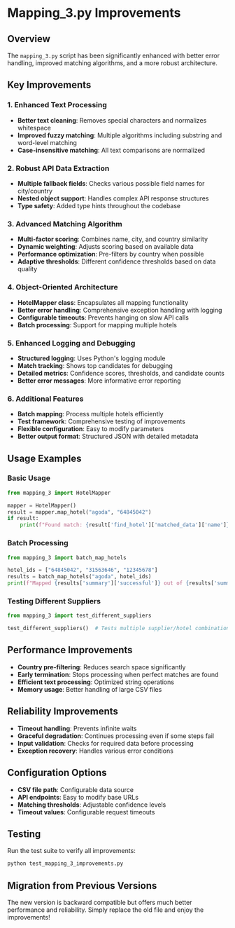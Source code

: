 # Mapping_3.py Improvements

## Overview

The `mapping_3.py` script has been significantly enhanced with better error handling, improved matching algorithms, and a more robust architecture.

## Key Improvements

### 1. Enhanced Text Processing

- **Better text cleaning**: Removes special characters and normalizes whitespace
- **Improved fuzzy matching**: Multiple algorithms including substring and word-level matching
- **Case-insensitive matching**: All text comparisons are normalized

### 2. Robust API Data Extraction

- **Multiple fallback fields**: Checks various possible field names for city/country
- **Nested object support**: Handles complex API response structures
- **Type safety**: Added type hints throughout the codebase

### 3. Advanced Matching Algorithm

- **Multi-factor scoring**: Combines name, city, and country similarity
- **Dynamic weighting**: Adjusts scoring based on available data
- **Performance optimization**: Pre-filters by country when possible
- **Adaptive thresholds**: Different confidence thresholds based on data quality

### 4. Object-Oriented Architecture

- **HotelMapper class**: Encapsulates all mapping functionality
- **Better error handling**: Comprehensive exception handling with logging
- **Configurable timeouts**: Prevents hanging on slow API calls
- **Batch processing**: Support for mapping multiple hotels

### 5. Enhanced Logging and Debugging

- **Structured logging**: Uses Python's logging module
- **Match tracking**: Shows top candidates for debugging
- **Detailed metrics**: Confidence scores, thresholds, and candidate counts
- **Better error messages**: More informative error reporting

### 6. Additional Features

- **Batch mapping**: Process multiple hotels efficiently
- **Test framework**: Comprehensive testing of improvements
- **Flexible configuration**: Easy to modify parameters
- **Better output format**: Structured JSON with detailed metadata

## Usage Examples

### Basic Usage

```python
from mapping_3 import HotelMapper

mapper = HotelMapper()
result = mapper.map_hotel("agoda", "64845042")
if result:
    print(f"Found match: {result['find_hotel']['matched_data']['name']}")
```

### Batch Processing

```python
from mapping_3 import batch_map_hotels

hotel_ids = ["64845042", "31563646", "12345678"]
results = batch_map_hotels("agoda", hotel_ids)
print(f"Mapped {results['summary']['successful']} out of {results['summary']['total_hotels']} hotels")
```

### Testing Different Suppliers

```python
from mapping_3 import test_different_suppliers

test_different_suppliers()  # Tests multiple supplier/hotel combinations
```

## Performance Improvements

- **Country pre-filtering**: Reduces search space significantly
- **Early termination**: Stops processing when perfect matches are found
- **Efficient text processing**: Optimized string operations
- **Memory usage**: Better handling of large CSV files

## Reliability Improvements

- **Timeout handling**: Prevents infinite waits
- **Graceful degradation**: Continues processing even if some steps fail
- **Input validation**: Checks for required data before processing
- **Exception recovery**: Handles various error conditions

## Configuration Options

- **CSV file path**: Configurable data source
- **API endpoints**: Easy to modify base URLs
- **Matching thresholds**: Adjustable confidence levels
- **Timeout values**: Configurable request timeouts

## Testing

Run the test suite to verify all improvements:

```bash
python test_mapping_3_improvements.py
```

## Migration from Previous Versions

The new version is backward compatible but offers much better performance and reliability. Simply replace the old file and enjoy the improvements!
